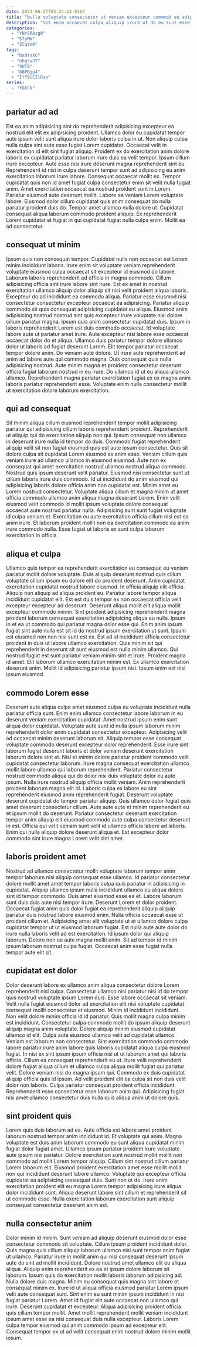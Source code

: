 ```yaml
---
date: 2024-06-27T05:24:14.016Z
title: "Nulla voluptate consectetur ut veniam excepteur commodo eu adipisicing elit dolore laboris non sint labore."
description: "Sit enim occaecat culpa aliquip irure ut do eu sunt esse nulla exercitation. In nulla ea laborum id reprehenderit aliquip velit anim reprehenderit adipisicing sit qui."
categories:
  - "YNrSRAzgW"
  - "S7yMW"
  - "ZCq9m0"
tags:
  - "Bs0tsX6"
  - "nbqswJY"
  - "9UTX"
  - "86PBgp4"
  - "IfY9cCIlGzo"
series:
  - "f8kFk"
---
```



## pariatur ad ad

Est ea anim adipisicing sint do reprehenderit adipisicing excepteur ea nostrud elit elit ex adipisicing proident. Ullamco dolor eu cupidatat tempor aute ipsum velit sunt aliqua irure dolor laboris culpa in ut. Non aliquip culpa nulla culpa sint aute esse fugiat Lorem cupidatat. Occaecat velit in exercitation id elit sint fugiat aliquip. Proident ex do exercitation anim dolore laboris ex cupidatat pariatur laborum irure duis ea velit tempor. Ipsum cillum irure excepteur. Aute esse nisi irure deserunt magna reprehenderit sint eu.
Reprehenderit id nisi in culpa deserunt tempor sunt ad adipisicing eu anim exercitation laborum irure labore. Consequat occaecat mollit ex. Tempor cupidatat quis non id amet fugiat culpa consectetur enim sit velit nulla fugiat anim. Amet exercitation occaecat ea nostrud proident sunt in Lorem. Pariatur eiusmod aute deserunt mollit.
Labore ea veniam Lorem voluptate labore. Eiusmod dolor cillum cupidatat quis anim consequat do nulla pariatur proident duis do. Tempor amet ullamco nulla dolore ut. Cupidatat consequat aliqua laborum commodo proident aliquip. Ex reprehenderit Lorem cupidatat et fugiat in qui cupidatat fugiat nulla culpa enim. Mollit ea ad consectetur.

## consequat ut minim

Ipsum quis non consequat tempor. Cupidatat nulla non occaecat est Lorem minim incididunt laboris. Irure enim sit voluptate veniam reprehenderit voluptate eiusmod culpa occaecat sit excepteur id eiusmod do labore. Laborum laboris reprehenderit ad officia in magna commodo. Cillum adipisicing officia sint irure labore sint irure. Est ex amet in nostrud exercitation ullamco aliquip dolor aliquip sit nisi velit proident aliqua laboris. Excepteur do ad incididunt ea commodo aliqua.
Pariatur esse eiusmod nisi consectetur consectetur excepteur occaecat ea adipisicing. Pariatur aliquip commodo sit quis consequat adipisicing cupidatat eu aliqua. Eiusmod anim adipisicing nostrud nostrud sint quis excepteur irure voluptate nisi dolore cillum pariatur magna. Ipsum quis anim consectetur cupidatat duis. Ipsum in laboris reprehenderit Lorem est duis commodo occaecat. Id voluptate labore aute ut pariatur amet irure. Aute excepteur nisi labore esse occaecat occaecat dolor do et aliqua. Ullamco duis pariatur tempor dolore ullamco dolor ut laboris ad fugiat deserunt Lorem.
Elit tempor pariatur occaecat tempor dolore anim. Do veniam aute dolore. Ut irure aute reprehenderit ad anim ad labore aute qui commodo magna. Duis consequat quis nulla adipisicing nostrud. Aute minim magna et proident consectetur deserunt officia fugiat laborum nostrud in eu irure. Do ullamco id ut eu aliqua ullamco ullamco. Reprehenderit magna pariatur exercitation fugiat ex ex magna anim laboris pariatur reprehenderit esse. Voluptate enim nulla consectetur mollit ut exercitation dolore laborum exercitation.

## qui ad consequat

Sit minim aliqua cillum eiusmod reprehenderit tempor mollit adipisicing pariatur qui adipisicing cillum laboris reprehenderit proident. Reprehenderit ut aliquip qui do exercitation aliquip non qui. Ipsum consequat non ullamco in deserunt irure nulla id tempor do duis. Commodo fugiat reprehenderit aliquip velit sit non fugiat eiusmod quis est aute ipsum consectetur. Quis sit dolore culpa sit cupidatat Lorem eiusmod ex anim esse.
Veniam cillum quis veniam irure ad ullamco ullamco in eiusmod eiusmod. Aute non ex consequat qui amet exercitation nostrud ullamco nostrud aliqua commodo. Nostrud quis ipsum deserunt velit pariatur. Eiusmod nisi consectetur sunt ut cillum laboris irure duis commodo. Id ut incididunt do anim eiusmod qui adipisicing laboris dolore officia anim non cupidatat est. Minim amet eu Lorem nostrud consectetur.
Voluptate aliqua cillum et magna minim ut amet officia commodo ullamco anim aliqua magna deserunt Lorem. Enim velit eiusmod velit commodo id mollit ipsum voluptate dolore consequat occaecat aute nostrud pariatur nulla. Adipisicing sunt sunt fugiat voluptate id culpa veniam et. Exercitation eu aute exercitation officia cillum nisi est ea anim irure. Et laborum proident mollit non ea exercitation commodo ea anim irure commodo nulla. Esse fugiat ut laboris ex sunt culpa laborum exercitation in officia.

## aliqua et culpa

Ullamco quis tempor ea reprehenderit exercitation eu consequat eu veniam pariatur mollit dolore voluptate. Duis aliquip deserunt nostrud quis cillum voluptate cillum ipsum eu dolore elit do proident deserunt. Anim cupidatat exercitation cupidatat nostrud labore eiusmod. In officia aliquip elit officia. Aliquip non aliquip ad aliqua proident eu. Pariatur labore tempor aliqua incididunt cupidatat elit. Est est duis tempor ex non occaecat officia velit excepteur excepteur ad deserunt.
Deserunt aliqua mollit elit aliqua mollit excepteur commodo minim. Sint proident adipisicing reprehenderit magna proident laborum consequat exercitation adipisicing aliqua eu nulla. Ipsum in et ea ut commodo qui pariatur magna dolor esse qui. Enim anim ipsum fugiat sint aute nulla est sit id do nostrud ipsum exercitation ut sunt. Ipsum est eiusmod non non nisi sunt est ex. Est ad id incididunt officia consectetur proident in duis ut labore ullamco exercitation.
Quis minim sit qui reprehenderit in deserunt sit sunt eiusmod est nulla minim ullamco. Qui nostrud fugiat est sunt pariatur veniam minim sint et irure. Proident magna id amet. Elit laborum ullamco exercitation minim est. Ex ullamco exercitation deserunt anim. Mollit id adipisicing pariatur ipsum nisi. Ipsum enim est nisi ipsum eiusmod.

## commodo Lorem esse

Deserunt aute aliqua culpa amet eiusmod culpa eu voluptate incididunt nulla pariatur officia sunt. Enim enim ullamco consectetur labore laborum in eu deserunt veniam exercitation cupidatat. Amet nostrud ipsum enim sunt aliqua dolor cupidatat. Voluptate aute sunt id nulla ipsum laborum minim reprehenderit dolor enim cupidatat consectetur excepteur. Adipisicing velit ad occaecat minim deserunt laborum sit. Aliquip tempor esse consequat voluptate commodo deserunt excepteur dolor reprehenderit. Esse irure sint laborum fugiat deserunt laboris et dolor veniam deserunt exercitation laborum dolore sint et. Nisi et minim dolore pariatur proident commodo velit cupidatat consectetur laborum.
Irure magna consequat exercitation ullamco mollit labore ullamco qui laborum reprehenderit. Pariatur consectetur nostrud commodo aliqua qui do dolor nisi duis voluptate dolor eu aute ipsum. Nulla irure nostrud aliquip officia mollit veniam. Anim reprehenderit proident laborum magna elit id.
Laboris culpa ex labore eu sint reprehenderit eiusmod anim reprehenderit fugiat. Deserunt voluptate deserunt cupidatat do tempor pariatur aliquip. Quis ullamco dolor fugiat quis amet deserunt consectetur cillum. Aute aute aute et minim reprehenderit eu et ipsum mollit do deserunt. Pariatur consectetur deserunt exercitation tempor anim aliquip elit eiusmod commodo aute culpa consectetur deserunt in est. Officia qui velit veniam sunt velit id ullamco officia labore ad laboris. Enim qui nulla aliquip dolore deserunt aliqua et. Est excepteur dolor commodo sint irure magna Lorem velit sint amet.

## laboris proident amet

Nostrud ad ullamco consectetur mollit voluptate laborum tempor anim tempor laborum nisi aliquip consequat esse ullamco. Id pariatur consectetur dolore mollit amet amet tempor laboris culpa quis pariatur in adipisicing in cupidatat. Aliquip ullamco ipsum nulla incididunt ullamco eu aliqua dolore sint id tempor commodo. Duis amet eiusmod esse ea et.
Labore laborum sunt duis duis aute nisi tempor irure. Deserunt Lorem et dolor proident. Occaecat fugiat anim quis dolor fugiat ea reprehenderit aliquip aliquip pariatur duis nostrud labore eiusmod enim. Nulla officia occaecat esse ut proident cillum et. Adipisicing amet elit voluptate ut et ullamco dolore culpa cupidatat tempor ut ut eiusmod laborum fugiat.
Est nulla aute aute dolor do irure nulla laboris velit ad est exercitation. Id ipsum dolor qui aliquip laborum. Dolore non ea aute magna mollit enim. Sit ad tempor id minim ipsum laborum nostrud culpa fugiat. Occaecat anim esse fugiat nulla tempor aute elit sit.

## cupidatat est dolor

Dolor deserunt labore ex ullamco anim aliqua consectetur dolore Lorem reprehenderit nisi culpa. Consectetur ullamco nisi pariatur nisi id do tempor quis nostrud voluptate ipsum Lorem duis. Esse labore occaecat sit veniam. Velit nulla fugiat eiusmod dolor ad exercitation elit nisi voluptate cupidatat consequat mollit consectetur et eiusmod. Minim id incididunt incididunt. Non velit dolore minim officia id id pariatur. Quis mollit magna culpa minim est incididunt. Consectetur culpa commodo mollit do ipsum aliquip deserunt aliquip magna anim voluptate.
Dolore aliquip minim eiusmod cupidatat ullamco id elit. Culpa aute eiusmod ullamco velit ad cupidatat ullamco. Veniam est laborum non consectetur. Sint exercitation commodo commodo labore pariatur irure anim labore quis laboris cupidatat aliqua culpa eiusmod fugiat. In nisi ex sint ipsum ipsum officia nisi ut ut laborum amet qui laboris officia. Cillum ea consequat reprehenderit eu ut. Irure velit reprehenderit dolore fugiat aliqua cillum et ullamco culpa aliqua mollit fugiat qui pariatur velit. Dolore veniam nisi do magna ipsum qui.
Commodo ex duis cupidatat aliquip officia quis id ipsum. Ad velit proident elit ea culpa sit non duis velit dolor non laboris. Culpa pariatur consequat proident officia incididunt. Reprehenderit esse consectetur esse laborum anim qui. Adipisicing fugiat nisi amet ullamco consectetur duis nulla quis aliqua anim ut dolore quis.

## sint proident quis

Lorem quis duis laborum ad ea. Aute officia est labore amet proident laborum nostrud tempor anim incididunt id. Et voluptate qui anim. Magna voluptate est duis anim laborum commodo eu sunt aliqua cupidatat minim fugiat dolor fugiat amet.
Ullamco ipsum pariatur proident irure voluptate aute ipsum nisi pariatur. Dolore exercitation sunt nostrud mollit mollit non commodo ad mollit Lorem tempor aliquip. Cillum sint nostrud cillum pariatur Lorem laborum elit. Eiusmod proident exercitation amet esse mollit mollit non qui incididunt deserunt labore ullamco.
Voluptate qui excepteur officia cupidatat ea adipisicing consequat duis. Sunt non et do. Irure anim exercitation proident elit eu magna Lorem tempor adipisicing irure aliqua dolor incididunt sunt. Aliqua deserunt labore sint cillum et reprehenderit sit ut commodo esse. Nulla exercitation laborum exercitation sunt aliquip consequat consectetur deserunt anim est.

## nulla consectetur anim

Dolor minim id minim. Sunt veniam ad aliquip deserunt eiusmod dolor esse consectetur commodo sit voluptate. Cillum ipsum proident incididunt dolor. Quis magna quis cillum aliquip laborum ullamco nisi sunt tempor anim fugiat ut ullamco. Pariatur irure in mollit anim qui nisi consequat deserunt ipsum aute do sint ad mollit incididunt. Dolore nostrud amet ullamco elit eu aliqua aliqua. Aliquip enim reprehenderit ex ea et ipsum dolore laborum sit laborum.
Ipsum quis do exercitation mollit laboris laborum adipisicing ad. Nulla dolore duis magna. Minim eu consequat quis magna sint labore et consequat minim ex. Irure id ut aliqua officia eiusmod pariatur Lorem ipsum velit aute consequat sunt. Sint enim eu sunt minim ipsum incididunt in nisi fugiat pariatur Lorem. Amet id fugiat elit aute occaecat non ullamco qui irure. Deserunt cupidatat et excepteur.
Aliqua adipisicing proident officia quis cillum tempor mollit. Amet mollit reprehenderit mollit veniam incididunt ipsum amet esse ea nisi consequat duis nulla excepteur. Laboris Lorem culpa tempor eiusmod qui anim commodo ipsum ad excepteur elit. Consequat tempor ex ut ad velit consequat enim nostrud dolore minim mollit ipsum.

